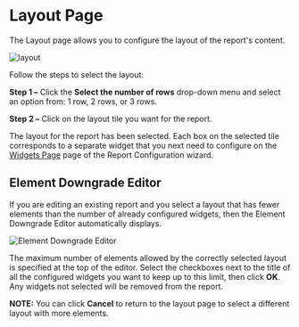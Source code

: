 # Layout Page

The Layout page allows you to configure the layout of the report's content.

![layout](/img/product_docs/accessanalyzer/admin/report/wizard/layout.webp)

Follow the steps to select the layout:

**Step 1 –** Click the **Select the number of rows** drop-down menu and select an option from: 1
row, 2 rows, or 3 rows.

**Step 2 –** Click on the layout tile you want for the report.

The layout for the report has been selected. Each box on the selected tile corresponds to a separate
widget that you next need to configure on the [Widgets Page](/docs/accessanalyzer/12.0/admin/report/wizard/widgets.md) page of the Report
Configuration wizard.

## Element Downgrade Editor

If you are editing an existing report and you select a layout that has fewer elements than the
number of already configured widgets, then the Element Downgrade Editor automatically displays.

![Element Downgrade Editor](/img/product_docs/accessanalyzer/admin/report/wizard/elementdowngradeeditor.webp)

The maximum number of elements allowed by the correctly selected layout is specified at the top of
the editor. Select the checkboxes next to the title of all the configured widgets you want to keep
up to this limit, then click **OK**. Any widgets not selected will be removed from the report.

**NOTE:** You can click **Cancel** to return to the layout page to select a different layout with
more elements.
